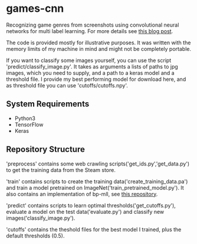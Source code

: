 # games-cnn
Recognizing game genres from screenshots using convolutional neural networks for multi label learning. 
For more details see [this blog post](https://vanhavel.github.io/2017/09/12/cnn-games.html).

The code is provided mostly for illustrative purposes. It was written with the memory limits of my machine in mind and might not be completely portable.

If you want to classify some images yourself, you can use the script 'predict/classify_image.py'. It takes as arguments a lists of paths to jpg images, which you need to supply, and a path to a keras model and a threshold file.
I provide my best performing model for download here, and as threshold file you can use 'cutoffs/cutoffs.npy'.

## System Requirements
 - Python3
 - TensorFlow
 - Keras

## Repository Structure
'preprocess' contains some web crawling scripts('get_ids.py','get_data.py') to get the training data from the Steam store. 

'train' contains scripts to create the training data('create_training_data.pa') and train a model pretrained on ImageNet('train_pretrained_model.py'). It also contains an implementation of bp-mll, see [this repository](https://github.com/vanHavel/bp-mll-tensorflow).

'predict' contains scripts to learn optimal thresholds('get_cutoffs.py'), evaluate a model on the test data('evaluate.py') and classify new images('classify_image.py').

'cutoffs' contains the theshold files for the best model I trained, plus the default thresholds (0.5).
